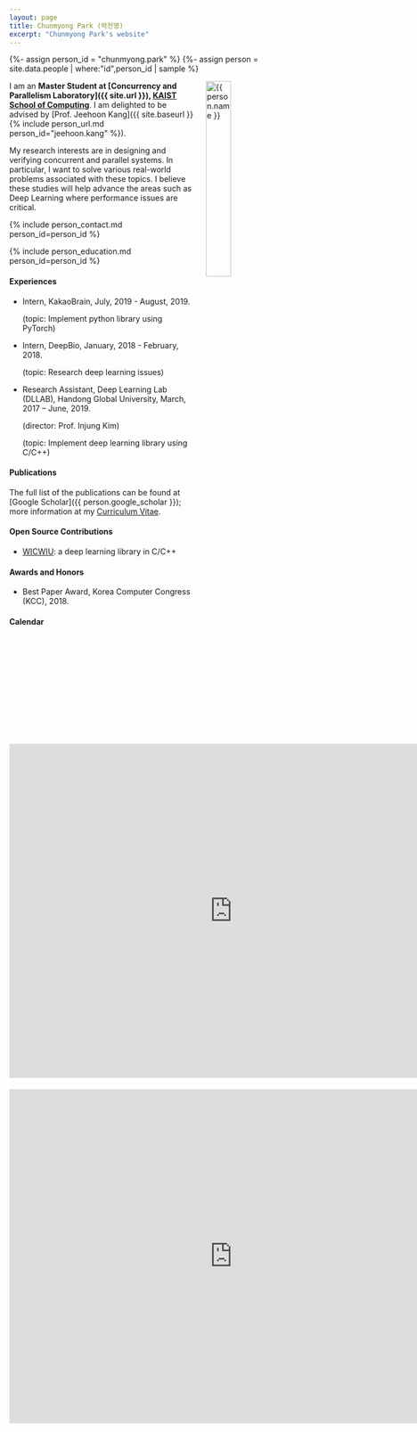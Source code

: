 ```yaml
---
layout: page
title: Chunmyong Park (박천명)
excerpt: "Chunmyong Park's website"
---
```


{%- assign person_id = "chunmyong.park" %}
{%- assign person = site.data.people | where:"id",person_id | sample %}

<img align="right" style="width: 30%; padding-left: 3%;" src="{{ site.baseurl}}/assets/chunmyong.park.jpeg" alt="{{ person.name }}">

I am an **Master Student at [Concurrency and Parallelism Laboratory]({{ site.url }}), [KAIST School of Computing](https://cs.kaist.ac.kr)**. I am delighted to be advised by [Prof. Jeehoon Kang]({{ site.baseurl }}{% include person_url.md person_id="jeehoon.kang" %}).

My research interests are in designing and verifying concurrent and parallel systems. In particular, I want to solve various real-world problems associated with these topics. I believe these studies will help advance the areas such as Deep Learning where performance issues are critical.


{% include person_contact.md person_id=person_id %}


{% include person_education.md person_id=person_id %}


#### Experiences

- Intern, KakaoBrain, July, 2019 - August, 2019.

  (topic: Implement python library using PyTorch)

- Intern, DeepBio, January, 2018 - February, 2018.

  (topic: Research deep learning issues)

- Research Assistant, Deep Learning Lab (DLLAB), Handong Global University, March, 2017 – June, 2019.

  (director: Prof. Injung Kim)

  (topic: Implement deep learning library using C/C++)


#### Publications

The full list of the publications can be found at [Google Scholar]({{ person.google_scholar }}); more information at my [Curriculum Vitae](https://cmpark0126.github.io/assets/docs/PARKCHUNMYONG_cv.pdf).


#### Open Source Contributions

- [WICWIU](https://github.com/WICWIU/WICWIU): a deep learning library in C/C++


#### Awards and Honors

- Best Paper Award, Korea Computer Congress (KCC), 2018.


#### Calendar

<div class="responsive-iframe-container big-container">
    <iframe src="https://calendar.google.com/calendar/embed?height=600&amp;wkst=1&amp;bgcolor=%23ffffff&amp;ctz=Asia%2FSeoul&amp;src=Y21wYXJrMDEyNkBnbWFpbC5jb20&amp;color=%233F51B5&amp;showTitle=0&amp;showTabs=0&amp;showPrint=0&amp;showCalendars=0&amp;showTz=1&amp;mode=WEEK" style="border-width:0; margin-top:15pt;" width="800" height="600" frameborder="0" scrolling="no"></iframe>
</div>
<div class="responsive-iframe-container small-container" style="height: 1000;">
    <iframe src="https://calendar.google.com/calendar/embed?height=600&amp;wkst=1&amp;bgcolor=%23ffffff&amp;ctz=Asia%2FSeoul&amp;src=Y21wYXJrMDEyNkBnbWFpbC5jb20&amp;color=%233F51B5&amp;showTitle=0&amp;showTabs=0&amp;showPrint=0&amp;showCalendars=0&amp;showTz=1&amp;mode=WEEK" style="border-width:0; margin-top:15pt;" width="800" height="600" frameborder="0" scrolling="no"></iframe>
</div>
